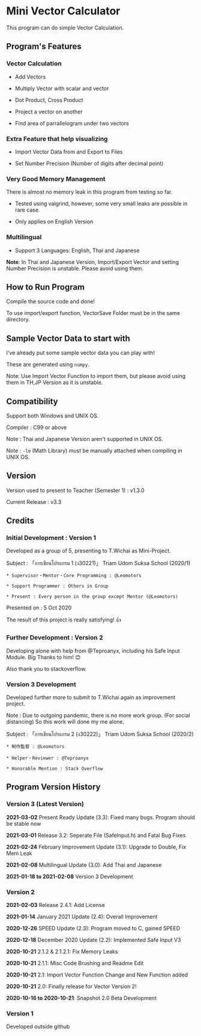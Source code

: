 # Mini Vector Calculator

  This program can do simple Vector Calculation.

## Program's Features

### Vector Calculation

* Add Vectors

* Multiply Vector with scalar and vector

* Dot Product, Cross Product

* Project a vector on another

* Find area of parrallelogram under two vectors

### Extra Feature that help visualizing

* Import Vector Data from and Export to Files

* Set Number Precision (Number of digits after decimal point)

### Very Good Memory Management

  There is almost no memory leak in this program from testing so far.

* Tested using valgrind, however, some very small leaks are possible in rare case.

* Only applies on English Version

### Multilingual

* Support 3 Languages: English, Thai and Japanese

 __Note__: In Thai and Japanese Version, Import/Export Vector and setting Number Precision is unstable. Please avoid using them.

## How to Run Program

  Compile the source code and done!

  To use import/export function, VectorSave Folder must be in the same directory.

## Sample Vector Data to start with

  I've already put some sample vector data you can play with!

  These are generated using ```numpy```.

  Note: Use Import Vector Function to import them, but please avoid using them in TH,JP Version as it is unstable.

## Compatibility

Support both Windows and UNIX OS.

Compiler : C99 or above

Note : Thai and Japanese Version aren't supported in UNIX OS.

Note : ```-lm``` (Math Library) must be manually attached when compiling in UNIX OS.

## Version

  Version used to present to Teacher (Semester 1) : v1.3.0

  Current Release : v3.3

## Credits

### Initial Development : Version 1

  Developed as a group of 5, presenting to T.Wichai as Mini-Project.

  Subject : 「การเขียนโปรแกรม 1 (ง30221)」 Triam Udom Suksa School (2020/1)

    * Supervisor・Mentor・Core Programming : @Leomotors

    * Support Programmer : Others in Group

    * Present : Every person in the group except Mentor (@Leomotors)

  Presented on : 5 Oct 2020

  The result of this project is really satisfying! 👍

### Further Development : Version 2

  Developing alone with help from
  @Teproanyx, including his Safe Input Module. Big Thanks to him! 😊

  Also thank you to stackoverflow.

### Version 3 Development

  Developed further more to submit to T.Wichai again as improvement project.

  Note : Due to outgoing pandemic, there is no more work group.
   (For social distancing) So this work will done my me alone.

  Subject : 「การเขียนโปรแกรม 2 (ง30222)」 Triam Udom Suksa School (2020/2)
  
    * 制作監督 : @Leomotors

    * Helper・Reviewer : @Teproanyx
    
    * Honorable Mention : Stack Overflow

## Program Version History

### Version 3 (Latest Version)

  **2021-03-02** Present Ready Update (3.3): Fixed many bugs. Program should be stable now

  **2021-03-01** Release 3.2: Seperate File (SafeInput.h) and Fatal Bug Fixes

  **2021-02-24** February Improvement Update (3.1): Upgrade to Double, Fix Mem Leak

  **2021-02-08** Multilingual Update (3.0): Add Thai and Japanese
  
  **2021-01-18 to 2021-02-08** Version 3 Development

### Version 2

  **2021-02-03** Release 2.4.1: Add License

  **2021-01-14** January 2021 Update (2.4): Overall Improvement

  **2020-12-26** SPEED Update (2.3): Program moved to C, gained SPEED

  **2020-12-18** December 2020 Update (2.2): Implemented Safe Input V3

  **2020-10-21** 2.1.2 & 2.1.2.1: Fix Memory Leaks
  
  **2020-10-21** 2.1.1: Misc Code Brushing and Readme Edit
  
  **2020-10-21** 2.1: Import Vector Function Change and New Function added

  **2020-10-21** 2.0: Finally release for Vector Version 2!

  **2020-10-16 to 2020-10-21**: Snapshot 2.0 Beta Development

### Version 1

Developed outside github
